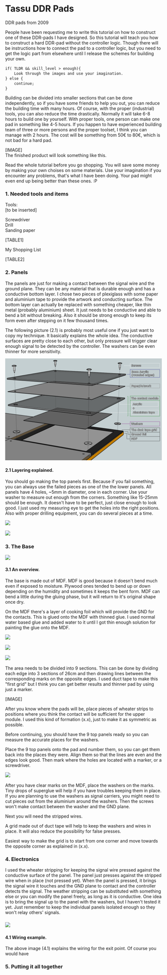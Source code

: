 # Tassu DDR Pads
DDR pads from 2009

 

People have been requesting me to write this tutorial on how to construct one of these DDR-pads I have designed. So this tutorial will teach you how to construct a hard DDR-pad without the controller logic. Though there will be instructions how to connect the pad to a controller logic, but you need to get the logic part from elsewhere until I release the schemes for building your own.  

```
if( TLDR && skill_level > enough){  
    Look through the images and use your imagination.  
} else {  
    continue;  
}  
```
  
Building can be divided into smaller sections that can be done independently, so if you have some friends to help you out, you can reduce the building time with many hours. Of course, with the proper (industrial) tools, you can also reduce the time drastically. Normally it will take 6-8 hours to build one by yourself. With proper tools, one person can make one pad in something like 4-5 hours. If you happen to have experienced building team of three or more persons and the proper toolset, I think you can manage with 2 hours. The cost will be something from 50€ to 80€, which is not bad for a hard pad.  
  

\[IMAGE\]  
The finished product will look something like this.  

  
Read the whole tutorial before you go shopping. You will save some money by making your own choises on some materials. Use your imagination if you encounter any problems, that's what I have been doing. Your pad might even end up being better than these ones. :P  
  

### 1\. Needed tools and items

Tools:  
\[to be inserted\]  
  
Screwdriver  
Drill  
Sanding paper

[TABLE1]


My Shopping List  


[TABLE2]
  
  
  

### 2\. Panels

The panels are just for making a contact between the signal wire and the ground plane. They can be any material that is durable enough and has a conductive bottom layer. I chose two pieces of plexiglass with some paper and aluminium tape to provide the artwork and conducting surface. The bottom layer can actually be replaced with something cheaper, like thin metal (probably aluminium) sheet. It just needs to be conductive and able to bend a bit without breaking. Also it should be strong enough to keep its form even after stepping on it few thousand times.  
  
The following picture (2.1) is probably most useful one if you just want to copy my technique. It basically explains the whole idea. The conductive surfaces are pretty close to each other, but only pressure will trigger clear enough signal to be detected by the controller. The washers can be even thinner for more sensitivity.  
  

![Panel overview](/images/panel2.png)
#### 2.1 Layering explained.

  
You should go making the top panels first. Because if you fail something, you can always use the failed pieces as one of the the lower panels. All panels have 4 holes, ~5mm in diameter, one in each corner. Use your washer to measure out enough from the corners. Something like 15-25mm should be enough. It doesn't have to be perfect, just close enough to look good. I just used my measuring eye to get the holes into the right positions. Also with proper drilling  equipment, you can do several pieces at a time.  
  

[![](img_1495_tn.jpg)](img_1495.jpg)

[![](img_1499_tn.jpg)](img_1499.jpg)

  

  

  
  
  
### 3\. The Base

[![](overview_tn.png)](overview.png)  
#### 3.1 An overview.  

  
The base is made out of MDF. MDF is good because it doesn't bend much even if exposed to moisture. Plywood ones tended to bend up or down depending on the humidity and sometimes it keeps the bent form. MDF can bend a little during the gluing phase, but it will return to it's original shape once dry.  
  
On the MDF there's a layer of cooking foil which will provide the GND for the contacts. This is glued onto the MDF with thinned glue. I used normal water based glue and added water to it until I got thin enough solution for painting the glue onto the MDF.  
  

![](img_1481_tn.jpg)  

![](img_1483_tn.jpg)  

![](img_1485_tn.jpg)  

  

  

  

  
The area needs to be divided into 9 sections. This can be done by dividing each edge into 3 sections of 26cm and then drawing lines between the corresponding marks on the opposite edges. I used duct tape to make this "first grid" but I think you can get better results and thinner pad by using just a marker.  
  
\[IMAGE\]  
  
After you know where the pads will be, place pieces of wheater strips to positions where you think the contact will be sufficient for the upper module. I used this kind of formation (x.x), just to make it as symmetric as possible.  
  
  
  
Before continuing, you should have the 9 top panels ready so you can measure the accurate places for the washers.  
  
Place the 9 top panels onto the pad and number them, so you can get them back into the places they were. Align them so that the lines are even and the edges look good. Then mark where the holes are located with a marker, or a screwdriver.  
  

[![](img_1506_tn.jpg)](img_1506.jpg)  
  

  
After you have clear marks on the MDF, place the washers on the marks. Tiny drops of superglue will help if you have troubles keeping them in place. If you are planning to use the washers as signal carriers, you might need to cut pieces out from the aluminium around the washers. Then the screws won't make contact between the washer and the GND plane.  
  
Next you will need the stripped wires.  
  
A grid made out of duct tape will help to keep the washers and wires in place. It will also reduce the possibility for false presses.  
  
Easiest way to make the grid is to start from one corner and move towards the opposite corner as explained in (x.x).  
  
  
  
  

### 4\. Electronics

I used the wheater stripping for keeping the signal wire pressed against the conductive surface of the panel. The panel just presses against the stripped wire when in place (not pressed yet). When the panel is pressed, it brings the signal wire it touches and the GND plane to contact and the controller detects the signal. The weather stripping can be substituted with something else or you can modify the panel freely, as long as it is conductive. One idea is to bring the signal up to the panel with the washers, but I haven't tested it yet. Just remember to keep the individual panels isolated enough so they won't relay others' signals.  

### [![](panel1_tn.png)](panel1.png)

#### 4.1 Wiring example.

  
The above image (4.1) explains the wiring for the exit point. Of course you would have  
  
  

### 5\. Putting it all together
